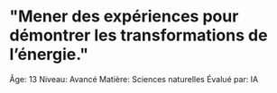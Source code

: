 # "Mener des expériences pour démontrer les transformations de l’énergie."

Âge: 13
Niveau: Avancé
Matière: Sciences naturelles
Évalué par: IA